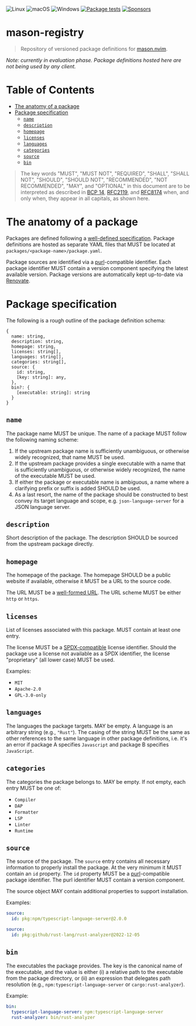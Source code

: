 ![Linux](https://img.shields.io/badge/Linux-%23.svg?style=flat-square&logo=linux&color=FCC624&logoColor=black)
![macOS](https://img.shields.io/badge/macOS-%23.svg?style=flat-square&logo=apple&color=000000&logoColor=white)
![Windows](https://img.shields.io/badge/Windows-%23.svg?style=flat-square&logo=windows&color=0078D6&logoColor=white)
[![Package tests](https://img.shields.io/badge/CI-Package%20Tests-brightgreen?style=flat-square&logo=github)](https://github.com/mason-org/mason-registry/actions/workflows/package-tests.yaml)
[![Sponsors](https://img.shields.io/github/sponsors/williamboman?style=flat-square)](https://github.com/sponsors/williamboman)

# mason-registry

> Repository of versioned package definitions for [mason.nvim][mason].

*Note: currently in evaluation phase. Package definitions hosted here are not being used by any client.*

# Table of Contents

<!--toc:start-->
- [The anatomy of a package](#the-anatomy-of-a-package)
- [Package specification](#package-specification)
  - [`name`](#name)
  - [`description`](#description)
  - [`homepage`](#homepage)
  - [`licenses`](#licenses)
  - [`languages`](#languages)
  - [`categories`](#categories)
  - [`source`](#source)
  - [`bin`](#bin)
<!--toc:end-->

> The key words "MUST", "MUST NOT", "REQUIRED", "SHALL", "SHALL NOT", "SHOULD", "SHOULD NOT", "RECOMMENDED", "NOT
> RECOMMENDED", "MAY", and "OPTIONAL" in this document are to be interpreted as described in [BCP 14][bcp14],
> [RFC2119][rfc2119], and [RFC8174][rfc8174] when, and only when, they appear in all capitals, as shown here.

# The anatomy of a package

Packages are defined following a [well-defined
specification](#package-specification). Package definitions are hosted as
separate YAML files that MUST be located at
`packages/<package-name>/package.yaml`.

Package sources are identified via a [purl][purl]-compatible identifier. Each
package identifier MUST contain a version component specifying the latest
available version. Package versions are automatically kept up-to-date via
[Renovate][renovate].

# Package specification

The following is a rough outline of the package definition schema:

```json5
{
  name: string,
  description: string,
  homepage: string,
  licenses: string[],
  languages: string[],
  categories: string[],
  source: {
    id: string,
    [key: string]: any,
  },
  bin?: {
    [executable: string]: string
  }
}
```

## `name`

The package name MUST be unique. The name of a package MUST follow the
following naming scheme:

1. If the upstream package name is sufficiently unambiguous, or otherwise
   widely recognized, that name MUST be used.
1. If the upstream package provides a single executable with a name that is
   sufficiently unambiguous, or otherwise widely recognized, the name of the
   executable MUST be used.
1. If either the package or executable name is ambiguous, a name where a
   clarifying prefix or suffix is added SHOULD be used.
1. As a last resort, the name of the package should be constructed to best
   convey its target language and scope, e.g. `json-language-server` for a JSON
   language server.

## `description`

Short description of the package. The description SHOULD be sourced from the
upstream package directly.

## `homepage`

The homepage of the package. The homepage SHOULD be a public website if
available, otherwise it MUST be a URL to the source code.

The URL MUST be a [well-formed URL][rfc1738]. The URL scheme MUST be either
`http` or `https`.

## `licenses`

List of licenses associated with this package. MUST contain at least one entry.

The license MUST be a [SPDX-compatible](https://spdx.org/licenses/) license
identifier. Should the package use a license not available as a SPDX identifier, the license "proprietary" (all lower
case) MUST be used.

Examples:

- `MIT`
- `Apache-2.0`
- `GPL-3.0-only`

## `languages`

The languages the package targets. MAY be empty. A language is an arbitrary
string (e.g., `"Rust"`). The casing of the string MUST be the same as other
references to the same language in other package definitions, i.e. it's an
error if package A specifies `Javascript` and package B specifies `JavaScript`.

## `categories`

The categories the package belongs to. MAY be empty. If not empty, each entry
MUST be one of:

- `Compiler`
- `DAP`
- `Formatter`
- `LSP`
- `Linter`
- `Runtime`

## `source`

The source of the package. The `source` entry contains all necessary
information to properly install the package. At the very minimum it MUST
contain an `id` property. The `id` property MUST be a [purl][purl]-compatible
package identifier. The purl identifier MUST contain a version component.

The source object MAY contain additional properties to support installation.

Examples:

```yaml
source:
  id: pkg:npm/typescript-language-server@2.0.0
```

```yaml
source:
  id: pkg:github/rust-lang/rust-analyzer@2022-12-05
```

## `bin`

The executables the package provides. The key is the canonical name of the
executable, and the value is either (i) a relative path to the executable from
the package directory, or (ii) an expression that delegates path resolution
(e.g., `npm:typescript-language-server` or `cargo:rust-analyzer`).

Example:

```yaml
bin:
  typescript-language-server: npm:typescript-language-server
  rust-analyzer: bin/rust-analyzer
```

[bcp14]: https://tools.ietf.org/html/bcp14
[mason]: https://github.com/williamboman/mason.nvim
[purl]: https://github.com/package-url/purl-spec
[renovate]: https://github.com/renovatebot/renovate
[rfc1738]: https://www.rfc-editor.org/rfc/rfc1738
[rfc2119]: https://tools.ietf.org/html/rfc2119
[rfc8174]: https://tools.ietf.org/html/rfc8174
